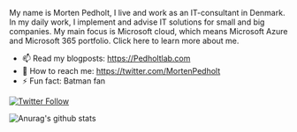 My name is Morten Pedholt, I live and work as an IT-consultant in Denmark. In my daily work, I implement and advise IT solutions for small and big companies.
My main focus is Microsoft cloud, which means Microsoft Azure and Microsoft 365 portfolio. Click here to learn more about me.

- 📫 Read my blogposts: https://Pedholtlab.com
- 💬 How to reach me: https://twitter.com/MortenPedholt
- ⚡ Fun fact: Batman fan


[![Twitter Follow](https://img.shields.io/twitter/follow/MortenPedholt?color=blue&logo=twitter&style=for-the-badge)](https://twitter.com/intent/follow?screen_name=MortenPedholt)

![Anurag's github stats](https://github-readme-stats.vercel.app/api?username=MortenPedholt&show_icons=true&theme=radical)
